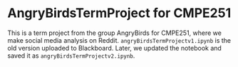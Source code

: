 # AngryBirdsTermProject for CMPE251

This is a term project from the group AngryBirds for CMPE251, where we make social media analysis on Reddit. 
`angryBirdsTermProjectv1.ipynb` is the old version uploaded to Blackboard. Later, we updated the notebook and saved it as `angryBirdsTermProjectv2.ipynb`.
